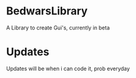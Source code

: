 # BedwarsLibrary
A Library to create Gui's, currently in beta
# Updates
Updates will be when i can code it, prob everyday
